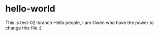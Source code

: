 # hello-world
This is test-02-branch
Hello people, I am Owen who have the power to change this file :)
